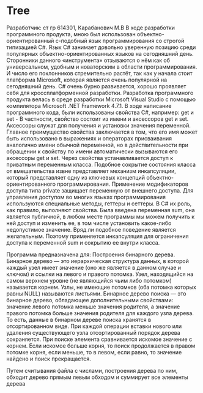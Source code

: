 # Tree
Разработчик: ст гр 614301, Карабанович М.В
В ходе разработки программного продукта, мною был использован объектно-ориентированный с-подобный язык программирования со строгой типизацией С#.
Язык С# занимает довольно уверенную позицию среди популярных объектно-ориентированных языков на сегодняшний день. Сторонники данного «инструмента» отзываются о нём как об универсальном, удобным и новаторским в области программирования. И число его поклонников стремительно растёт, так как у начала стоит платформа Microsoft, которая является очень популярной на сегодняшний день. C# очень бурно развивается, хорошо проявляет себя для кроссплатформенной разработки. 
Разработка программного продукта велась в среде разработки Microsoft Visual Studio с помощью компилятора Microsoft .NET Framework 4.7.1.
В ходе написание программного кода, были использованы свойства С#, например:
get и set - В частности, свойство состоит из имени и аксессоров get и set. Аксессоры служат для получения и установки значения переменной. Главное преимущество свойства заключается в том, что его имя может быть использовано в выражениях и операторах присваивания аналогично имени обычной переменной, но в действительности при обращении к свойству по имени автоматически вызываются его аксессоры get и set.
Через свойства устанавливается доступ к приватным переменным класса. Подобное сокрытие состояния класса от вмешательства извне представляет механизм инкапсуляции, который представляет одну из ключевых концепций объектно-ориентированного программирования. Применение модификаторов доступа типа private защищает переменную от внешнего доступа. Для управления доступом во многих языках программирования используются специальные методы, геттеры и сеттеры. В C# их роль, как правило, выполняют свойства.
Была введена переменная sum, она является публичной, в любом месте программы мы можем получить к ней доступ и изменить ее, в том числе установить какое-либо недопустимое значение. Вряд ли подобное поведение является желательным. Поэтому применяется инкапсуляция для ограничения доступа к переменной sum и сокрытию ее внутри класса.

Программа предназначена для:
Построения бинарного дерева.
Бинарное дерево — это иерархическая структура данных, в которой каждый узел имеет значение (оно же является в данном случае и ключом) и ссылки на левого и правого потомка. Узел, находящийся на самом верхнем уровне (не являющийся чьим либо потомком) называется корнем. Узлы, не имеющие потомков (оба потомка которых равны NULL) называются листьями.
Бинарное дерево поиска — это бинарное дерево, обладающее дополнительными свойствами: значение левого потомка меньше значения родителя, а значение правого потомка больше значения родителя для каждого узла дерева. То есть, данные в бинарном дереве поиска хранятся в отсортированном виде. При каждой операции вставки нового или удаления существующего узла отсортированный порядок дерева сохраняется. При поиске элемента сравнивается искомое значение с корнем. Если искомое больше корня, то поиск продолжается в правом потомке корня, если меньше, то в левом, если равно, то значение найдено и поиск прекращается.

Путем считывания файла с числами, построения дерева по ним,
обходит дерево прямым левым обходом и суммирует все элементы дерева
